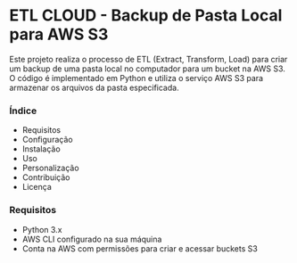 # ETL CLOUD - Backup de Pasta Local para AWS S3
Este projeto realiza o processo de ETL (Extract, Transform, Load) para criar um backup de uma pasta local no computador para um bucket na AWS S3. O código é implementado em Python e utiliza o serviço AWS S3 para armazenar os arquivos da pasta especificada.

### Índice
- Requisitos
- Configuração
- Instalação
- Uso
- Personalização
- Contribuição
- Licença

### Requisitos
- Python 3.x
- AWS CLI configurado na sua máquina
- Conta na AWS com permissões para criar e acessar buckets S3

